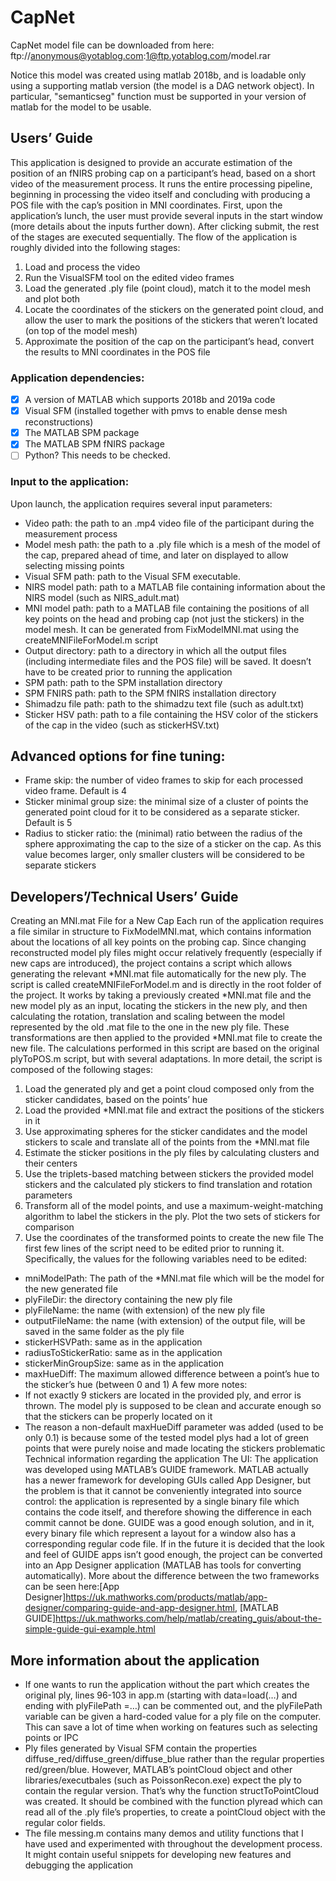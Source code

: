 # CapNet
CapNet model file can be downloaded from here:
ftp://anonymous@yotablog.com:1@ftp.yotablog.com/model.rar

Notice this model was created using matlab 2018b, and is loadable only using a supporting matlab version (the model is a DAG network object).
In particular, "semanticseg" function must be supported in your version of matlab for the model to be usable.

## Users’ Guide
This application is designed to provide an accurate estimation of the position of an fNIRS probing cap on a participant’s head, based on a short video of the measurement process. It runs the entire processing pipeline, beginning in processing the video itself and concluding with producing a POS file with the cap’s position in MNI coordinates.
First, upon the application’s lunch, the user must provide several inputs in the start window (more details about the inputs further down). After clicking submit, the rest of the stages are executed sequentially. The flow of the application is roughly divided into the following stages:
1.	Load and process the video
2.	Run the VisualSFM tool on the edited video frames
3.	Load the generated .ply file (point cloud), match it to the model mesh and plot both
4.	Locate the coordinates of the stickers on the generated point cloud, and allow the user to mark the positions of the stickers that weren’t located (on top of the model mesh)
5.	Approximate the position of the cap on the participant’s head, convert the results to MNI coordinates in the POS file
### Application dependencies:
-	[x] A version of MATLAB which supports 2018b and 2019a code
-	[x] Visual SFM (installed together with pmvs to enable dense mesh reconstructions)
-	[x] The MATLAB SPM package
-	[x] The MATLAB SPM fNIRS package
- [ ] Python? This needs to be checked.
### Input to the application:
Upon launch, the application requires several input parameters:
-	Video path: the path to an .mp4 video file of the participant during the measurement process
-	Model mesh path: the path to a .ply file which is a mesh of the model of the cap, prepared ahead of time, and later on displayed to allow selecting missing points
-	Visual SFM path: path to the Visual SFM executable.
-	NIRS model path: path to a MATLAB file containing information about the NIRS model (such as NIRS_adult.mat)
-	MNI model path: path to a MATLAB file containing the positions of all key points on the head and probing cap (not just the stickers) in the model mesh. It can be generated from FixModelMNI.mat using the createMNIFileForModel.m script
-	Output directory: path to a directory in which all the output files (including intermediate files and the POS file) will be saved. It doesn’t have to be created prior to running the application
-	SPM path: path to the SPM installation directory
-	SPM FNIRS path: path to the SPM fNIRS installation directory
-	Shimadzu file path: path to the shimadzu text file (such as adult.txt)
-	Sticker HSV path: path to a file containing the HSV color of the stickers of the cap in the video (such as stickerHSV.txt)
## Advanced options for fine tuning:
-	Frame skip: the number of video frames to skip for each processed video frame. Default is 4
-	Sticker minimal group size: the minimal size of a cluster of points the generated point cloud for it to be considered as a separate sticker. Default is 5
-	Radius to sticker ratio: the (minimal) ratio between the radius of the sphere approximating the cap to the size of a sticker on the cap. As this value becomes larger, only smaller clusters will be considered to be separate stickers
## Developers’/Technical Users’ Guide
Creating an MNI.mat File for a New Cap
Each run of the application requires a file similar in structure to FixModelMNI.mat, which contains information about the locations of all key points on the probing cap. Since changing reconstructed model ply files might occur relatively frequently (especially if new caps are introduced), the project contains a script which allows generating the relevant *MNI.mat file automatically for the new ply. 
The script is called createMNIFileForModel.m and is directly in the root folder of the project. It works by taking a previously created *MNI.mat file and the new model ply as an input, locating the stickers in the new ply, and then calculating the rotation, translation and scaling between the model represented by the old .mat file to the one in the new ply file. These transformations are then applied to the provided *MNI.mat file to create the new file. 
The calculations performed in this script are based on the original plyToPOS.m script, but with several adaptations. In more detail, the script is composed of the following stages:
1.	Load the generated ply and get a point cloud composed only from the sticker candidates, based on the points’ hue
2.	Load the provided *MNI.mat file and extract the positions of the stickers in it
3.	Use approximating spheres for the sticker candidates and the model stickers to scale and translate all of the points from the *MNI.mat file
4.	Estimate the sticker positions in the ply files by calculating clusters and their centers
5.	Use the triplets-based matching between stickers the provided model stickers and the calculated ply stickers to find translation and rotation parameters
6.	Transform all of the model points, and use a maximum-weight-matching algorithm to label the stickers in the ply. Plot the two sets of stickers for comparison
7.	Use the coordinates of the transformed points to create the new file
The first few lines of the script need to be edited prior to running it. Specifically, the values for the following variables need to be edited:
-	mniModelPath: The path of the *MNI.mat file which will be the model for the new generated file
-	plyFileDir: the directory containing the new ply file
-	plyFileName: the name (with extension) of the new ply file
-	outputFileName: the name (with extension) of the output file, will be saved in the same folder as the ply file
-	stickerHSVPath: same as in the application
-	radiusToStickerRatio: same as in the application
-	stickerMinGroupSize: same as in the application
-	maxHueDiff: The maximum allowed difference between a point’s hue to the sticker’s hue (between 0 and 1)
A few more notes:
-	If not exactly 9 stickers are located in the provided ply, and error is thrown. The model ply is supposed to be clean and accurate enough so that the stickers can be properly located on it
-	The reason a non-default maxHueDiff parameter was added (used to be only 0.1) is because some of the tested model plys had a lot of green points that were purely noise and made locating the stickers problematic
Technical information regarding the application
The UI:
The application was developed using MATLAB’s GUIDE framework. MATLAB actually has a newer framework for developing GUIs called App Designer, but the problem is that it cannot be conveniently integrated into source control: the application is represented by a single binary file which contains the code itself, and therefore showing the difference in each commit cannot be done. GUIDE was a good enough solution, and in it, every binary file which represent a layout for a window also has a corresponding regular code file. If in the future it is decided that the look and feel of GUIDE apps isn’t good enough, the project can be converted into an App Designer application (MATLAB has tools for converting automatically).
More about the difference between the two frameworks can be seen here:[App Designer]https://uk.mathworks.com/products/matlab/app-designer/comparing-guide-and-app-designer.html, [MATLAB GUIDE]https://uk.mathworks.com/help/matlab/creating_guis/about-the-simple-guide-gui-example.html
## More information about the application
-	If one wants to run the application without the part which creates the original ply, lines 96-103 in app.m (starting with data=load(…) and ending with plyFilePath =…) can be commented out, and the plyFilePath variable can be given a hard-coded value for a ply file on the computer. This can save a lot of time when working on features such as selecting points or IPC
-	Ply files generated by Visual SFM contain the properties diffuse_red/diffuse_green/diffuse_blue rather than the regular properties red/green/blue. However, MATLAB’s pointCloud object and other libraries/executbales (such as PoissonRecon.exe) expect the ply to contain the regular version. That’s why the function structToPointCloud was created. It should be combined with the function plyread which can read all of the .ply file’s properties, to create a pointCloud object with the regular color fields.
-	The file messing.m contains many demos and utility functions that I have used and experimented with throughout the development process. It might contain useful snippets for developing new features and debugging the application

